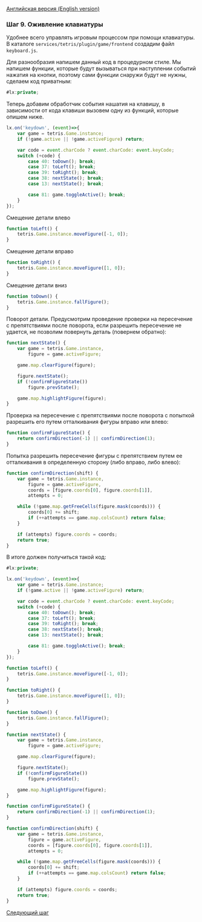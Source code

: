 [Английская версия (English version)](https://github.com/epicoon/lx-doc-articles/blob/master/en/app-dev/expl1/9_keyboard.md)

### Шаг 9. Оживление клавиатуры

Удобнее всего управлять игровым процессом при помощи клавиатуры. В каталоге `services/tetris/plugin/game/frontend` создадим файл `keyboard.js`.

Для разнообразия напишем данный код в процедурном стиле. Мы напишем функции, которые будут вызываться при наступлении событий нажатия на кнопки, поэтому сами функции снаружи будут не нужны, сделаем код приватным:
```js
#lx:private;
```

Теперь добавим обработчик события нашатия на клавишу, в зависимости от кода клавиши вызовем одну из функций, которые опишем ниже.
```js
lx.on('keydown', (event)=>{
	var game = tetris.Game.instance;
	if (!game.active || !game.activeFigure) return;

	var code = event.charCode ? event.charCode: event.keyCode;
	switch (+code) {
		case 40: toDown(); break;
		case 37: toLeft(); break;
		case 39: toRight(); break;
		case 38: nextState(); break;
		case 13: nextState(); break;

		case 81: game.toggleActive(); break;
	}
});
```

Смещение детали влево
```js
function toLeft() {
	tetris.Game.instance.moveFigure([-1, 0]);
}
```

Смещение детали вправо
```js
function toRight() {
	tetris.Game.instance.moveFigure([1, 0]);
}
```

Смещение детали вниз
```js
function toDown() {
	tetris.Game.instance.fallFigure();
}
```

Поворот детали. Предусмотрим проведение проверки на пересечение с препятствиями после поворота, если разрешить пересечение не удается, не позволим повернуть деталь (повернем обратно):
```js
function nextState() {
	var game = tetris.Game.instance,
		figure = game.activeFigure;

	game.map.clearFigure(figure);

	figure.nextState();
	if (!confirmFigureState())
		figure.prevState();

	game.map.highlightFigure(figure);
}
```

Проверка на пересечение с препятствиями после поворота с попыткой разрешить его путем отталкивания фигуры вправо или влево:
```js
function confirmFigureState() {
	return confirmDirection(-1) || confirmDirection(1);
}
```

Попытка разрешить пересечение фигуры с препятствием путем ее отталкивания в определенную сторону (либо вправо, либо влево):
```js
function confirmDirection(shift) {
	var game = tetris.Game.instance,
		figure = game.activeFigure,
		coords = [figure.coords[0], figure.coords[1]],
		attempts = 0;

	while (!game.map.getFreeCells(figure.mask(coords))) {
		coords[0] += shift;
		if (++attempts == game.map.colsCount) return false;
	}

	if (attempts) figure.coords = coords;
	return true;
}
```

В итоге должен получиться такой код:
```js
#lx:private;

lx.on('keydown', (event)=>{
	var game = tetris.Game.instance;
	if (!game.active || !game.activeFigure) return;

	var code = event.charCode ? event.charCode: event.keyCode;
	switch (+code) {
		case 40: toDown(); break;
		case 37: toLeft(); break;
		case 39: toRight(); break;
		case 38: nextState(); break;
		case 13: nextState(); break;

		case 81: game.toggleActive(); break;
	}
});

function toLeft() {
	tetris.Game.instance.moveFigure([-1, 0]);
}

function toRight() {
	tetris.Game.instance.moveFigure([1, 0]);
}

function toDown() {
	tetris.Game.instance.fallFigure();
}

function nextState() {
	var game = tetris.Game.instance,
		figure = game.activeFigure;

	game.map.clearFigure(figure);

	figure.nextState();
	if (!confirmFigureState())
		figure.prevState();

	game.map.highlightFigure(figure);
}

function confirmFigureState() {
	return confirmDirection(-1) || confirmDirection(1);
}

function confirmDirection(shift) {
	var game = tetris.Game.instance,
		figure = game.activeFigure,
		coords = [figure.coords[0], figure.coords[1]],
		attempts = 0;

	while (!game.map.getFreeCells(figure.mask(coords))) {
		coords[0] += shift;
		if (++attempts == game.map.colsCount) return false;
	}

	if (attempts) figure.coords = coords;
	return true;
}

```

[Следующий шаг](https://github.com/epicoon/lx-doc-articles/blob/master/ru/app-dev/expl1/10_game_complete.md)
